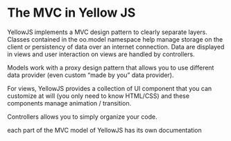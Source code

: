 The MVC in Yellow JS
====================

YellowJS implements a MVC design pattern to clearly separate layers. Classes contained in the oo.model namespace help manage storage 
on the client or persistency of data over an internet connection. Data are displayed in views and user interaction on views are handled by controllers.

Models work with a proxy design pattern that allows you to use different data provider (even custom “made by you” data provider).

For views, YellowJS provides a collection of UI component that you can customize at will (you only need to know HTML/CSS)
and these components manage animation / transition.

Controllers allows you to simply organize your code.

each part of the MVC model of YellowJS has its own documentation